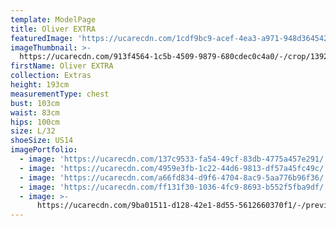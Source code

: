 ```yaml
---
template: ModelPage
title: Oliver EXTRA
featuredImage: 'https://ucarecdn.com/1cdf9bc9-acef-4ea3-a971-948d364542ee/'
imageThumbnail: >-
  https://ucarecdn.com/913f4564-1c5b-4509-9879-680cdec0c4a0/-/crop/1392x2097/169,207/-/preview/
firstName: Oliver EXTRA
collection: Extras
height: 193cm
measurementType: chest
bust: 103cm
waist: 83cm
hips: 100cm
size: L/32
shoeSize: US14
imagePortfolio:
  - image: 'https://ucarecdn.com/137c9533-fa54-49cf-83db-4775a457e291/'
  - image: 'https://ucarecdn.com/4959e3fb-1c22-44d6-9813-df57a45fc49c/'
  - image: 'https://ucarecdn.com/a66fd834-d9f6-4704-8ac9-5aa776b96f36/'
  - image: 'https://ucarecdn.com/ff131f30-1036-4fc9-8693-b552f5fba9df/'
  - image: >-
      https://ucarecdn.com/9ba01511-d128-42e1-8d55-5612660370f1/-/preview/-/rotate/90/
---
```


